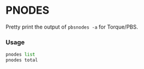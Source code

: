 # PNODES

Pretty print the output of `pbsnodes -a` for Torque/PBS. 

### Usage

```python
pnodes list
pnodes total
```
